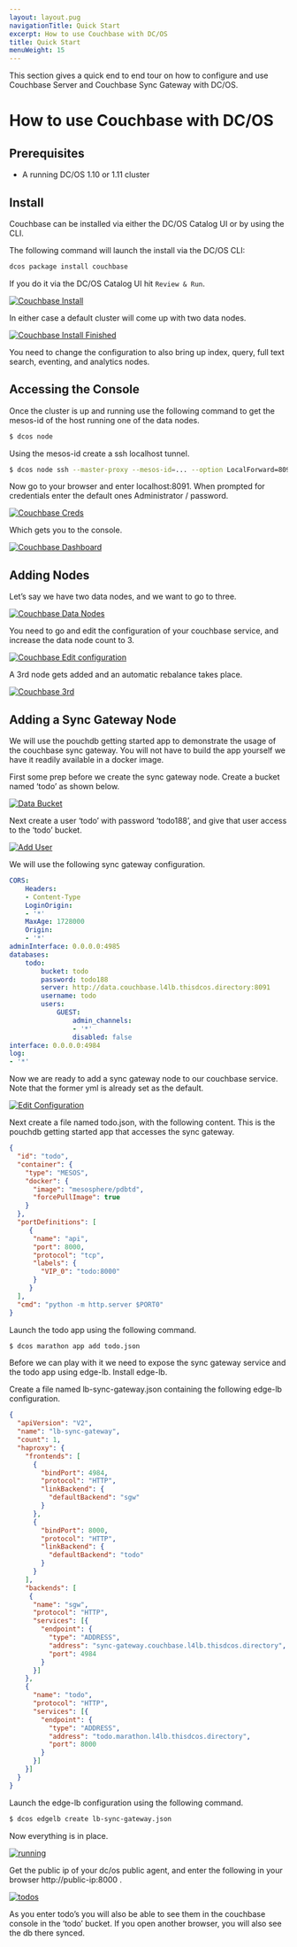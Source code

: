 ```yaml
---
layout: layout.pug
navigationTitle: Quick Start
excerpt: How to use Couchbase with DC/OS
title: Quick Start
menuWeight: 15
---
```


This section gives a quick end to end tour on how to configure and use Couchbase Server and Couchbase Sync Gateway with DC/OS.


# How to use Couchbase with DC/OS

## Prerequisites

* A running DC/OS 1.10 or 1.11 cluster

## Install

Couchbase can be installed via either the DC/OS Catalog UI or by using the CLI.


The following command will launch the install via the DC/OS CLI:

```bash
dcos package install couchbase
```

If you do it via the DC/OS Catalog UI hit `Review & Run`.

[<img src="/services/couchbase/0.2.0-5.5.0/img/couch_install.png" alt="Couchbase Install"/>](/services/couchbase/0.2.0-5.5.0/img/couch_install.png)

In either case a default cluster will come up with two data nodes.

[<img src="/services/couchbase/0.2.0-5.5.0/img/couch_install_finished.png" alt="Couchbase Install Finished"/>](/services/couchbase/0.2.0-5.5.0/img/couch_install_finished.png)

You need to change the configuration to also bring up index, query, full text search, eventing, and analytics nodes.

## Accessing the Console

Once the cluster is up and running use the following command to get the mesos-id of the host running one of the data nodes.

```bash
$ dcos node
```

Using the mesos-id create a ssh localhost tunnel.

```bash
$ dcos node ssh --master-proxy --mesos-id=... --option LocalForward=8091=localhost:8091
```

Now go to your browser and enter localhost:8091. When prompted for credentials enter the default ones Administrator / password.

[<img src="/services/couchbase/0.2.0-5.5.0/img/couch_creds.png" alt="Couchbase Creds"/>](/services/couchbase/0.2.0-5.5.0/img/couch_creds.png)

Which gets you to the console.

[<img src="/services/couchbase/0.2.0-5.5.0/img/couch_dashboard.png" alt="Couchbase Dashboard"/>](/services/couchbase/0.2.0-5.5.0/img/couch_dashboard.png)

## Adding Nodes

Let’s say we have two data nodes, and we want to go to three.

[<img src="/services/couchbase/0.2.0-5.5.0/img/couch_dnodes.png" alt="Couchbase Data Nodes"/>](/services/couchbase/0.2.0-5.5.0/img/couch_dnodes.png)

You need to go and edit the configuration of your couchbase service, and increase the data node count to 3.

[<img src="/services/couchbase/0.2.0-5.5.0/img/couch_edit.png" alt="Couchbase Edit configuration"/>](/services/couchbase/0.2.0-5.5.0/img/couch_edit.png)

A 3rd node gets added and an automatic rebalance takes place.

[<img src="/services/couchbase/0.2.0-5.5.0/img/couch_3.png" alt="Couchbase 3rd"/>](/services/couchbase/0.2.0-5.5.0/img/couch_3.png)

## Adding a Sync Gateway Node

We will use the pouchdb getting started app to demonstrate the usage of the couchbase sync gateway. You will not have to build the app yourself we have it readily available in a docker image.

First some prep before we create the sync gateway node. Create a bucket named ‘todo’ as shown below.

[<img src="/services/couchbase/0.2.0-5.5.0/img/data_bucket.png" alt="Data Bucket"/>](/services/couchbase/0.2.0-5.5.0/img/data_bucket.png)

Next create a user ‘todo’ with password ‘todo188’, and give that user access to the ‘todo’ bucket.

[<img src="/services/couchbase/0.2.0-5.5.0/img/add_user.png" alt="Add User"/>](/services/couchbase/0.2.0-5.5.0/img/add_user.png)


We will use the following sync gateway configuration.

```yml
CORS:
    Headers:
    - Content-Type
    LoginOrigin:
    - '*'
    MaxAge: 1728000
    Origin:
    - '*'
adminInterface: 0.0.0.0:4985
databases:
    todo:
        bucket: todo
        password: todo188
        server: http://data.couchbase.l4lb.thisdcos.directory:8091
        username: todo
        users:
            GUEST:
                admin_channels:
                - '*'
                disabled: false
interface: 0.0.0.0:4984
log:
- '*'
```

Now we are ready to add a sync gateway node to our couchbase service. Note that the former yml is already set as the default.

[<img src="/services/couchbase/0.2.0-5.5.0/img/edit_conf.png" alt="Edit Configuration"/>](/services/couchbase/0.2.0-5.5.0/img/edit_conf.png)

Next create a file named todo.json, with the following content. This is the pouchdb getting started app that accesses the sync gateway.


```json
{
  "id": "todo",
  "container": {
    "type": "MESOS",
    "docker": {
      "image": "mesosphere/pdbtd",
      "forcePullImage": true
    }
  },
  "portDefinitions": [
     {
      "name": "api",
      "port": 8000,
      "protocol": "tcp",
      "labels": {
        "VIP_0": "todo:8000"
      }
     }
  ],
  "cmd": "python -m http.server $PORT0"
}
```

Launch the todo app using the following command.

```bash
$ dcos marathon app add todo.json
```

Before we can play with it we need to expose the sync gateway service and the todo app using edge-lb. Install edge-lb.

Create a file named lb-sync-gateway.json containing the following edge-lb configuration.

```json
{
  "apiVersion": "V2",
  "name": "lb-sync-gateway",
  "count": 1,
  "haproxy": {
    "frontends": [
      {
        "bindPort": 4984,
        "protocol": "HTTP",
        "linkBackend": {
          "defaultBackend": "sgw"
        }
      },
      {
        "bindPort": 8000,
        "protocol": "HTTP",
        "linkBackend": {
          "defaultBackend": "todo"
        }
      }
    ],
    "backends": [
     {
      "name": "sgw",
      "protocol": "HTTP",
      "services": [{
        "endpoint": {
          "type": "ADDRESS",
          "address": "sync-gateway.couchbase.l4lb.thisdcos.directory",
          "port": 4984
        }
      }]
    },
    {
      "name": "todo",
      "protocol": "HTTP",
      "services": [{
        "endpoint": {
          "type": "ADDRESS",
          "address": "todo.marathon.l4lb.thisdcos.directory",
          "port": 8000
        }
      }]
    }]
  }
}
```

Launch the edge-lb configuration using the following command.

```bash
$ dcos edgelb create lb-sync-gateway.json
```

Now everything is in place.

[<img src="/services/couchbase/0.2.0-5.5.0/img/running.png" alt="running"/>](/services/couchbase/0.2.0-5.5.0/img/running.png)

Get the public ip of your dc/os public agent, and enter the following in your browser http://public-ip:8000 .

[<img src="/services/couchbase/0.2.0-5.5.0/img/todos.png" alt="todos"/>](/services/couchbase/0.2.0-5.5.0/img/todos.png)

As you enter todo’s you will also be able to see them in the couchbase console in the ‘todo’ bucket. If you open another browser, you will also see the db there synced.
